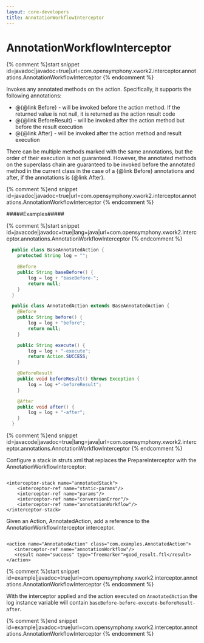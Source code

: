 ```yaml
---
layout: core-developers
title: AnnotationWorkflowInterceptor
---
```


# AnnotationWorkflowInterceptor

{% comment %}start snippet id=javadoc|javadoc=true|url=com.opensymphony.xwork2.interceptor.annotations.AnnotationWorkflowInterceptor {% endcomment %}
<p> <p>Invokes any annotated methods on the action. Specifically, it supports the following
 annotations:</p>
 <ul>
 <li> @{@link Before} - will be invoked before the action method. If the returned value is not null, it is
 returned as the action result code</li>
 <li> @{@link BeforeResult} - will be invoked after the action method but before the result execution</li>
 <li> @{@link After} - will be invoked after the action method and result execution</li>
 </ul>

 <p>There can be multiple methods marked with the same annotations, but the order of their execution
 is not guaranteed. However, the annotated methods on the superclass chain are guaranteed to be invoked before the
 annotated method in the current class in the case of a {@link Before} annotations and after, if the annotations is
 {@link After}.</p>
</p>
{% comment %}end snippet id=javadoc|javadoc=true|url=com.opensymphony.xwork2.interceptor.annotations.AnnotationWorkflowInterceptor {% endcomment %}

#####Examples#####



{% comment %}start snippet id=javacode|javadoc=true|lang=java|url=com.opensymphony.xwork2.interceptor.annotations.AnnotationWorkflowInterceptor {% endcomment %}

```java
  public class BaseAnnotatedAction {
  	protected String log = "";

  	@Before
  	public String baseBefore() {
  		log = log + "baseBefore-";
  		return null;
  	}
  }

  public class AnnotatedAction extends BaseAnnotatedAction {
  	@Before
  	public String before() {
  		log = log + "before";
  		return null;
  	}

  	public String execute() {
  		log = log + "-execute";
  		return Action.SUCCESS;
  	}

  	@BeforeResult
  	public void beforeResult() throws Exception {
  		log = log +"-beforeResult";
  	}

  	@After
  	public void after() {
  		log = log + "-after";
  	}
  }

```

{% comment %}end snippet id=javacode|javadoc=true|lang=java|url=com.opensymphony.xwork2.interceptor.annotations.AnnotationWorkflowInterceptor {% endcomment %}

Configure a stack in struts\.xml that replaces the PrepareInterceptor with the AnnotationWorkflowInterceptor:


~~~~~~~

<interceptor-stack name="annotatedStack">
	<interceptor-ref name="static-params"/>
	<interceptor-ref name="params"/>
	<interceptor-ref name="conversionError"/>
	<interceptor-ref name="annotationWorkflow"/>
</interceptor-stack>

~~~~~~~

Given an Action, AnnotatedAction, add a reference to the AnnotationWorkflowInterceptor interceptor\.


~~~~~~~

<action name="AnnotatedAction" class="com.examples.AnnotatedAction">
   <interceptor-ref name="annotationWorkflow"/>
   <result name="success" type="freemarker">good_result.ftl</result>
</action>

~~~~~~~


{% comment %}start snippet id=example|javadoc=true|url=com.opensymphony.xwork2.interceptor.annotations.AnnotationWorkflowInterceptor {% endcomment %}
<p> <p>With the interceptor applied and the action executed on <code>AnnotatedAction</code> the log
 instance variable will contain <code>baseBefore-before-execute-beforeResult-after</code>.</p>
</p>
{% comment %}end snippet id=example|javadoc=true|url=com.opensymphony.xwork2.interceptor.annotations.AnnotationWorkflowInterceptor {% endcomment %}

